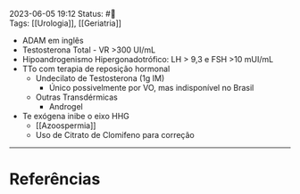 2023-06-05 19:12
Status: #🌱   
Tags: [[Urologia]], [[Geriatria]]
<br/>
- ADAM em inglês
- Testosterona Total - VR >300 UI/mL
- Hipoandrogenismo Hipergonadotrófico: LH > 9,3 e FSH >10 mUI/mL
- TTo com terapia de reposição hormonal
	- Undecilato de Testosterona (1g IM)
		- Único possivelmente por VO, mas indisponível no Brasil
	- Outras Transdérmicas
		- Androgel
- Te exógena inibe o eixo HHG
	- [[Azoospermia]]
	- Uso de Citrato de Clomifeno para correção
____
# Referências

